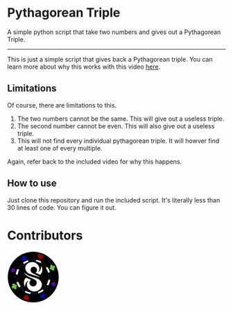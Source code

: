 # Pythagorean Triple
A simple python script that take two numbers and gives out a Pythagorean Triple.

---
This is just a simple script that gives back a Pythagorean triple. You can learn more about why this works with this video [here](https://www.youtube.com/watch?v=QJYmyhnaaek).

## Limitations
Of course, there are limitations to this. 

1. The two numbers cannot be the same. This will give out a useless triple. 
2. The second number cannot be even. This will also give out a useless triple. 
3. This will not find every individual pythagorean triple. It will howver find at least one of every multiple. 

Again, refer back to the included video for why this happens. 

## How to use

Just clone this repository and run the included script. It's literally less than 30 lines of code. You can figure it out. 

# Contributors 
<a href="https://twitter.com/SimYouLater28">
     <img src="/.github/twitter.png">
</a>
